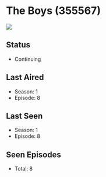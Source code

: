 # The Boys (355567)

<img src="https://dg31sz3gwrwan.cloudfront.net/poster/355567/1337843-0-optimized.jpg" />

## Status
* Continuing
## Last Aired
* Season: 1
* Episode: 8
## Last Seen
* Season: 1
* Episode: 8
## Seen Episodes
* Total: 8
